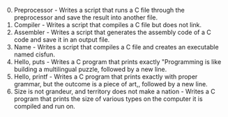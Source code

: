 0. Preprocessor - Writes a script that runs a C file through the preprocessor and save the result into another file.
1. Compiler - Writes a script that compiles a C file but does not link.
2. Assembler - Writes a script that generates the assembly code of a C code and save it in an output file.
3. Name - Writes a script that compiles a C file and creates an executable named cisfun.
4. Hello, puts - Writes a C program that prints exactly "Programming is like building a multilingual puzzle, followed by a new line.
5. Hello, printf - Writes a C program that prints exactly with proper grammar, but the outcome is a piece of art,, followed by a new line.
6. Size is not grandeur, and territory does not make a nation - Writes a C program that prints the size of various types on the computer it is compiled and run on.
